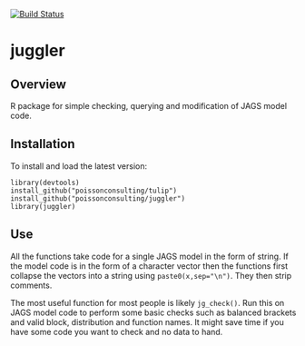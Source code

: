 [![Build Status](https://travis-ci.org/poissonconsulting/juggler.svg)](https://travis-ci.org/poissonconsulting/juggler)

# juggler

## Overview

R package for simple checking, querying and modification
of JAGS model code.

## Installation

To install and load the latest version:

    library(devtools)
    install_github("poissonconsulting/tulip")
    install_github("poissonconsulting/juggler")
    library(juggler)

## Use

All the functions take code for a single JAGS model in the form of string. If the 
model code is in the form of a character vector then the functions first collapse the 
vectors into a string using `paste0(x,sep="\n")`. They then strip comments.

The most useful function for most people is likely `jg_check()`. Run this on
JAGS model code to perform some basic checks such as balanced brackets
and valid block, distribution and function names. 
It might save time if you have some code you want to check and no data to hand.
